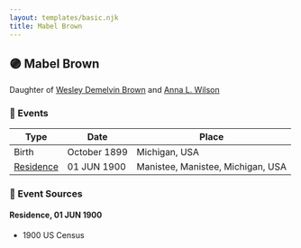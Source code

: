 ```yaml
---
layout: templates/basic.njk
title: Mabel Brown
---
```

## 🟣 Mabel Brown

Daughter of [Wesley Demelvin Brown](/people/5/52698666) and [Anna L. Wilson](/people/7/73378674)

### 📆 Events

Type | Date | Place
------ | ------ | ------
Birth | October 1899 | Michigan, USA
[Residence](#event-event-0) | 01 JUN 1900 | Manistee, Manistee, Michigan, USA

### 📰 Event Sources

#### <a id="event-event-0"></a> Residence, 01 JUN 1900
* 1900 US Census
